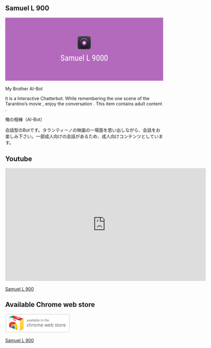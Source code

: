 Samuel L 900
----------
![header-image](https://github.com/PonDad/Samuel-L-9000/blob/master/www/img/promo_3.png)

My Brother AI-Bot

It is a Interactive Chatterbot. While remembering the one scene of the Tarantino’s movie , enjoy the conversation . This item contains adult content .

俺の相棒（AI-Bot）

会話型のBotです。タランティーノの映画の一場面を思い出しながら、会話をお楽しみ下さい。一部成人向けの会話があるため、成人向けコンテンツとしています。

Youtube
----------

<iframe width="640" height="360" src="https://www.youtube.com/embed/T2RdENgHdEc" frameborder="0" allowfullscreen></iframe>

[Samuel L 900](https://www.youtube.com/embed/T2RdENgHdEc)


Available Chrome web store
----------

[![chrome-webstore](https://github.com/PonDad/Samuel-L-9000/blob/master/www/img/ChromeWebStore.png)](https://chrome.google.com/webstore/detail/samuel-l-9000/nandojgoojiihniaoijodgebljbgbbkp?utm_source=chrome-ntp-icon)

[Samuel L 900](https://chrome.google.com/webstore/detail/samuel-l-9000/nandojgoojiihniaoijodgebljbgbbkp?utm_source=chrome-ntp-icon)
